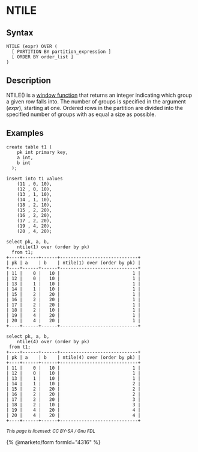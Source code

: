 
# NTILE


## Syntax


```
NTILE (expr) OVER ( 
  [ PARTITION BY partition_expression ] 
  [ ORDER BY order_list ]
)
```

## Description


NTILE() is a [window function](README.md) that returns an integer indicating which group a given row falls into. The number of groups is specified in the argument (*expr*), starting at one. Ordered rows in the partition are divided into the specified number of groups with as equal a size as possible.


## Examples


```
create table t1 (
    pk int primary key,
    a int,
    b int
  );

insert into t1 values
    (11 , 0, 10),
    (12 , 0, 10),
    (13 , 1, 10),
    (14 , 1, 10),
    (18 , 2, 10),
    (15 , 2, 20),
    (16 , 2, 20),
    (17 , 2, 20),
    (19 , 4, 20),
    (20 , 4, 20);

select pk, a, b,
    ntile(1) over (order by pk)
  from t1;
+----+------+------+-----------------------------+
| pk | a    | b    | ntile(1) over (order by pk) |
+----+------+------+-----------------------------+
| 11 |    0 |   10 |                           1 |
| 12 |    0 |   10 |                           1 |
| 13 |    1 |   10 |                           1 |
| 14 |    1 |   10 |                           1 |
| 15 |    2 |   20 |                           1 |
| 16 |    2 |   20 |                           1 |
| 17 |    2 |   20 |                           1 |
| 18 |    2 |   10 |                           1 |
| 19 |    4 |   20 |                           1 |
| 20 |    4 |   20 |                           1 |
+----+------+------+-----------------------------+

select pk, a, b,
    ntile(4) over (order by pk)
 from t1;
+----+------+------+-----------------------------+
| pk | a    | b    | ntile(4) over (order by pk) |
+----+------+------+-----------------------------+
| 11 |    0 |   10 |                           1 |
| 12 |    0 |   10 |                           1 |
| 13 |    1 |   10 |                           1 |
| 14 |    1 |   10 |                           2 |
| 15 |    2 |   20 |                           2 |
| 16 |    2 |   20 |                           2 |
| 17 |    2 |   20 |                           3 |
| 18 |    2 |   10 |                           3 |
| 19 |    4 |   20 |                           4 |
| 20 |    4 |   20 |                           4 |
+----+------+------+-----------------------------+
```


<sub>_This page is licensed: CC BY-SA / Gnu FDL_</sub>


{% @marketo/form formId="4316" %}
